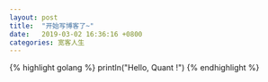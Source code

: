 ```yaml
---
layout: post
title:  "开始写博客了~"
date:   2019-03-02 16:36:16 +0800
categories: 宽客人生
---
```


{% highlight golang %}
println("Hello, Quant !")
{% endhighlight %}

